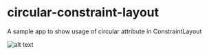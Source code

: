# circular-constraint-layout
A sample app to show usage of circular attribute in ConstraintLayout


![alt text](https://github.com/kpchandora/circular-constraint-layout/blob/master/ezgif.com-resize.gif)
